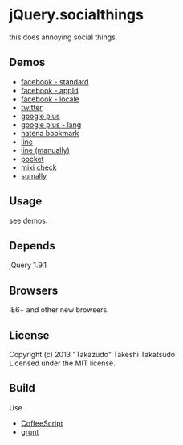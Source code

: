 # jQuery.socialthings

this does annoying social things.

## Demos

* [facebook - standard](http://takazudo.github.io/jQuery.socialthings/demos/facebooklike.html)
* [facebook - appId](http://takazudo.github.io/jQuery.socialthings/demos/facebooklike_with_appId.html)
* [facebook - locale](http://takazudo.github.io/jQuery.socialthings/demos/facebooklike_with_locale.html)
* [twitter](http://takazudo.github.io/jQuery.socialthings/demos/twitter.html)
* [google plus](http://takazudo.github.io/jQuery.socialthings/demos/gplus.html)
* [google plus - lang](http://takazudo.github.io/jQuery.socialthings/demos/gplus_lang.html)
* [hatena bookmark](http://takazudo.github.io/jQuery.socialthings/demos/hatebu.html)
* [line](http://takazudo.github.io/jQuery.socialthings/demos/line.html)
* [line \(manually\)](http://takazudo.github.io/jQuery.socialthings/demos/manualLine.html)
* [pocket](http://takazudo.github.io/jQuery.socialthings/demos/pocket.html)
* [mixi check](http://takazudo.github.io/jQuery.socialthings/demos/mixi.html)
* [sumally](http://takazudo.github.io/jQuery.socialthings/demos/sumally.html)

## Usage

see demos.

## Depends

jQuery 1.9.1

## Browsers

IE6+ and other new browsers.  

## License

Copyright (c) 2013 "Takazudo" Takeshi Takatsudo  
Licensed under the MIT license.

## Build

Use

 * [CoffeeScript][coffeescript]
 * [grunt][grunt]

[coffeescript]: http://coffeescript.org "CoffeeScript"
[grunt]: http://gruntjs.com "grunt"
